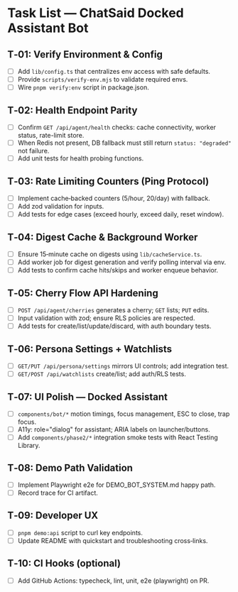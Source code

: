 # Task List — ChatSaid Docked Assistant Bot

## T‑01: Verify Environment & Config
- [ ] Add `lib/config.ts` that centralizes env access with safe defaults.
- [ ] Provide `scripts/verify-env.mjs` to validate required envs.
- [ ] Wire `pnpm verify:env` script in package.json.

## T‑02: Health Endpoint Parity
- [ ] Confirm `GET /api/agent/health` checks: cache connectivity, worker status, rate-limit store.
- [ ] When Redis not present, DB fallback must still return `status: "degraded"` not failure.
- [ ] Add unit tests for health probing functions.

## T‑03: Rate Limiting Counters (Ping Protocol)
- [ ] Implement cache‑backed counters (5/hour, 20/day) with fallback.
- [ ] Add zod validation for inputs.
- [ ] Add tests for edge cases (exceed hourly, exceed daily, reset window).

## T‑04: Digest Cache & Background Worker
- [ ] Ensure 15‑minute cache on digests using `lib/cacheService.ts`.
- [ ] Add worker job for digest generation and verify polling interval via env.
- [ ] Add tests to confirm cache hits/skips and worker enqueue behavior.

## T‑05: Cherry Flow API Hardening
- [ ] `POST /api/agent/cherries` generates a cherry; `GET` lists; `PUT` edits.
- [ ] Input validation with zod; ensure RLS policies are respected.
- [ ] Add tests for create/list/update/discard, with auth boundary tests.

## T‑06: Persona Settings + Watchlists
- [ ] `GET/PUT /api/persona/settings` mirrors UI controls; add integration test.
- [ ] `GET/POST /api/watchlists` create/list; add auth/RLS tests.

## T‑07: UI Polish — Docked Assistant
- [ ] `components/bot/*` motion timings, focus management, ESC to close, trap focus.
- [ ] A11y: role="dialog" for assistant; ARIA labels on launcher/buttons.
- [ ] Add `components/phase2/*` integration smoke tests with React Testing Library.

## T‑08: Demo Path Validation
- [ ] Implement Playwright e2e for DEMO_BOT_SYSTEM.md happy path.
- [ ] Record trace for CI artifact.

## T‑09: Developer UX
- [ ] `pnpm demo:api` script to curl key endpoints.
- [ ] Update README with quickstart and troubleshooting cross‑links.

## T‑10: CI Hooks (optional)
- [ ] Add GitHub Actions: typecheck, lint, unit, e2e (playwright) on PR.

